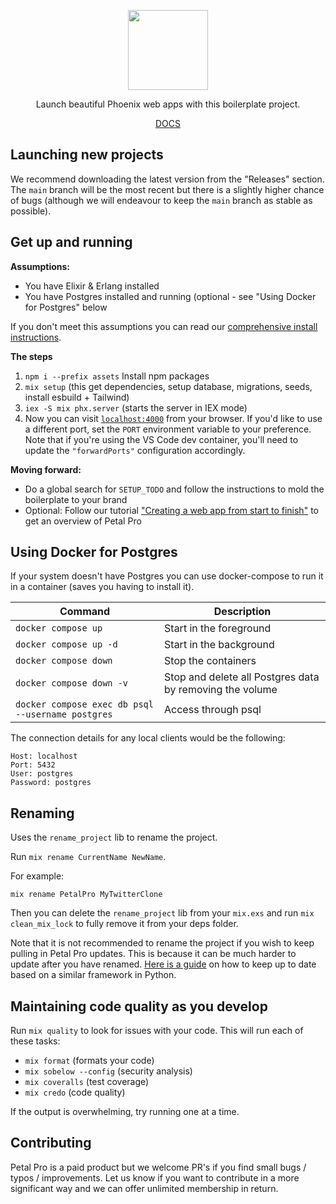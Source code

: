 <p align="center">
  <img src="https://res.cloudinary.com/wickedsites/image/upload/v1650064156/petal/petal_pro_jbuqvj.png" height="128">

  <p align="center">
    Launch beautiful Phoenix web apps with this boilerplate project.
  </p>
</p>

<p align="center">
  <a href="https://docs.petal.build">DOCS</a>
</p>

## Launching new projects

We recommend downloading the latest version from the "Releases" section. The `main` branch will be the most recent but there is a slightly higher chance of bugs (although we will endeavour to keep the `main` branch as stable as possible).

## Get up and running

**Assumptions:**

- You have Elixir & Erlang installed
- You have Postgres installed and running (optional - see "Using Docker for Postgres" below

If you don't meet this assumptions you can read our [comprehensive install instructions](https://docs.petal.build/petal-pro-documentation/fundamentals/installation).

**The steps**

1. `npm i --prefix assets` Install npm packages
1. `mix setup` (this get dependencies, setup database, migrations, seeds, install esbuild + Tailwind)
1. `iex -S mix phx.server` (starts the server in IEX mode)
1. Now you can visit [`localhost:4000`](http://localhost:4000) from your browser. If you'd like to use a different port, set the `PORT` environment variable to your preference. Note that if you're using the VS Code dev container, you'll need to update the `"forwardPorts"` configuration accordingly.

**Moving forward:**

- Do a global search for `SETUP_TODO` and follow the instructions to mold the boilerplate to your brand
- Optional: Follow our tutorial ["Creating a web app from start to finish"](https://docs.petal.build/petal-pro-documentation/guides/creating-a-web-app-from-start-to-finish) to get an overview of Petal Pro

## Using Docker for Postgres

If your system doesn't have Postgres you can use docker-compose to run it in a container (saves you having to install it).

| Command                                           | Description                                              |
| ------------------------------------------------- | -------------------------------------------------------- |
| `docker compose up`                               | Start in the foreground                                  |
| `docker compose up -d`                            | Start in the background                                  |
| `docker compose down`                             | Stop the containers                                      |
| `docker compose down -v`                          | Stop and delete all Postgres data by removing the volume |
| `docker compose exec db psql --username postgres` | Access through psql                                      |

The connection details for any local clients would be the following:

```
Host: localhost
Port: 5432
User: postgres
Password: postgres
```

## Renaming

Uses the `rename_project` lib to rename the project.

Run `mix rename CurrentName NewName`.

For example:

```
mix rename PetalPro MyTwitterClone
```

Then you can delete the `rename_project` lib from your `mix.exs` and run `mix clean_mix_lock` to fully remove it from your deps folder.

Note that it is not recommended to rename the project if you wish to keep pulling in Petal Pro updates. This is because it can be much harder to update after you have renamed. [Here is a guide](https://docs.saaspegasus.com/upgrading.html#using-branches-recommended) on how to keep up to date based on a similar framework in Python.

## Maintaining code quality as you develop

Run `mix quality` to look for issues with your code. This will run each of these tasks:

- `mix format` (formats your code)
- `mix sobelow --config` (security analysis)
- `mix coveralls` (test coverage)
- `mix credo` (code quality)

If the output is overwhelming, try running one at a time.

## Contributing

Petal Pro is a paid product but we welcome PR's if you find small bugs / typos / improvements. Let us know if you want to contribute in a more significant way and we can offer unlimited membership in return.
